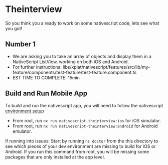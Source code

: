 # Theinterview

So you think you a ready to work on some nativescript code, lets see what you got!

## Number 1

- We are asking you to take an array of objects and display them in a NativeScript ListView, working on both iOS and Android.
- For further instructions: libs/xplat/nativescript/features/src/lib/my-feature/components/test-feature/test-feature.component.ts
- EST TIME TO COMPLETE: 15min

## Build and Run Mobile App

To build and run the nativescript app, you will need to follow the nativescript [environment setup](https://docs.nativescript.org/environment-setup.html)

- From root, run `nx run nativescript-theinterview:ios` for iOS simulator.
- From root, run `nx run nativescript-theinterview:android` for Android emulator.

If running into issues:
Start by running `ns doctor` from the this directory to see which pieces of your dev environment are missing to build for iOS or Android. If you run this command from root, you will be missing some packages that are only installed at the app level.
